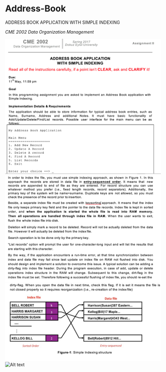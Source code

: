 # Address-Book
ADDRESS BOOK APPLICATION WITH SIMPLE INDEXING

*CME 2002 Data Organization Management*

![Alt text](readme/1.png?raw=true "1")
![Alt text](readme/2.png?raw=true "2")
![Alt text](readme/3.png?raw=true "3")
![Alt text](readme/4.png?raw=true "4")
